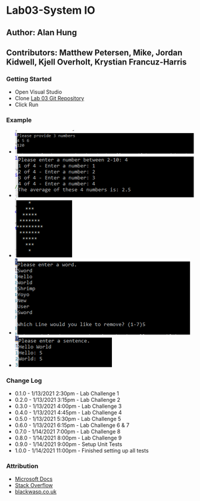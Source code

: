 # Lab03-System IO

## Author: Alan Hung
## Contributors: Matthew Petersen, Mike, Jordan Kidwell, Kjell Overholt, Krystian Francuz-Harris

### Getting Started
* Open Visual Studio
* Clone [Lab 03 Git Repository](https://github.com/AlanYHung/Lab03_System_IO)
* Click Run

### Example
* ![](./401d12-lab03/401d12-lab03/assets/lab-challenge-01.PNG)
* ![](./401d12-lab03/401d12-lab03/assets/lab-challenge-02.PNG)
* ![](./401d12-lab03/401d12-lab03/assets/lab-challenge-03.PNG)
* ![](./401d12-lab03/401d12-lab03/assets/lab-challenge-06-08.PNG)
* ![](./401d12-lab03/401d12-lab03/assets/lab-challenge-09.PNG)

### Change Log
* 0.1.0 - 1/13/2021 2:30pm - Lab Challenge 1
* 0.2.0 - 1/13/2021 3:15pm - Lab Challenge 2
* 0.3.0 - 1/13/2021 4:00pm - Lab Challenge 3
* 0.4.0 - 1/13/2021 4:45pm - Lab Challenge 4
* 0.5.0 - 1/13/2021 5:30pm - Lab Challenge 5
* 0.6.0 - 1/13/2021 6:15pm - Lab Challenge 6 & 7
* 0.7.0 - 1/14/2021 7:00pm - Lab Challenge 8
* 0.8.0 - 1/14/2021 8:00pm - Lab Challenge 9
* 0.9.0 - 1/14/2021 9:00pm - Setup Unit Tests
* 1.0.0 - 1/14/2021 11:00pm - Finished setting up all tests

### Attribution
* [Microsoft Docs](https://docs.microsoft.com/en-us/dotnet/csharp/language-reference/)
* [Stack Overflow](https://stackoverflow.com/questions/2695444/clearing-content-of-text-file-using-c-sharp)
* [blackwasp.co.uk](http://www.blackwasp.co.uk/CountTextFileLines.aspx)
